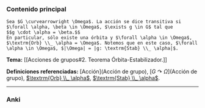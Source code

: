 ### Contenido principal

```ad-Formal
Sea $G \curvearrowright \Omega$. La acción se dice transitiva si $\forall \alpha, \beta \in \Omega$, $\exists g \in G$ tal que
$$g \cdot \alpha = \beta.$$
En particular, sólo existe una órbita y $\forall \alpha \in \Omega$, $\textrm{Orb} \\_ \alpha = \Omega$. Notemos que en este caso, $\forall \alpha \in \Omega$, $|\Omega| = |g: \textrm{Stab} \\_ \alpha|$.
```

**Tema:** [[Acciones de grupos#2. Teorema Órbita-Estabilizador.]]

**Definiciones referenciadas:** [Acción](Acción de grupo), [$G \curvearrowright \Omega$](Acción de grupo), [$\textrm{Orb} \\_ \alpha$](Órbita), [$\textrm{Stab} \\_ \alpha$](Estabilizador).

---
### Anki
